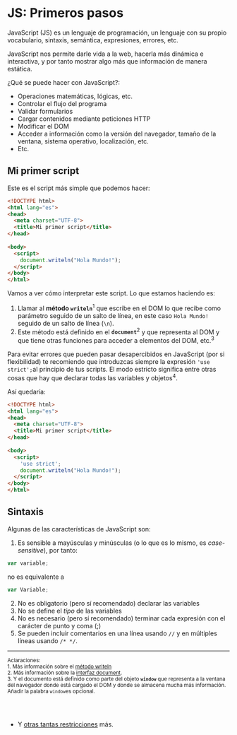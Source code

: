 # JS: Primeros pasos

JavaScript (JS) es un lenguaje de programación, un lenguaje con su propio vocabulario, sintaxis, semántica, expresiones, errores, etc.

JavaScript nos permite darle vida a la web, hacerla más dinámica e interactiva, y por tanto mostrar algo más que información de manera estática.

¿Qué se puede hacer con JavaScript?:
* Operaciones matemáticas, lógicas, etc.
* Controlar el flujo del programa
* Validar formularios
* Cargar contenidos mediante peticiones HTTP
* Modificar el DOM
* Acceder a información como la versión del navegador, tamaño de la ventana, sistema operativo, localización, etc.
* Etc.

## Mi primer script
Este es el script más simple que podemos hacer:

```html
<!DOCTYPE html>
<html lang="es">
<head>
  <meta charset="UTF-8">
  <title>Mi primer script</title>
</head>
 
<body>
  <script>
    document.writeln("Hola Mundo!");
  </script>
</body>
</html>
```

Vamos a ver cómo interpretar este script. Lo que estamos haciendo es:
1. Llamar al **método ```writeln```**<sup>1</sup> que escribe en el DOM lo que recibe como parámetro seguido de un salto de línea, en este caso ```Hola Mundo!``` seguido de un salto de línea (```\n```).
2. Este método está definido en el **```document```**<sup>2</sup> y que representa al DOM y que tiene otras funciones para acceder a elementos del DOM, etc.<sup>3</sup>

Para evitar errores que pueden pasar desapercibidos en JavaScript (por si flexibilidad) te recomiendo que introduzcas siempre la expresión ```'use strict';```al principio de tus scripts. El modo estricto significa entre otras cosas que hay que declarar todas las variables y objetos<sup>4</sup>.

Así quedaría:

```html
<!DOCTYPE html>
<html lang="es">
<head>
  <meta charset="UTF-8">
  <title>Mi primer script</title>
</head>
 
<body>
  <script>
    'use strict';
    document.writeln("Hola Mundo!");
  </script>
</body>
</html>
```

## Sintaxis

Algunas de las características de JavaScript son:

1. Es sensible a mayúsculas y minúsculas (o lo que es lo mismo, es *case-sensitive*), por tanto: 
```js
var variable;
``` 
no es equivalente a 
```js
var Variable;
``` 
2. No es obligatorio (pero sí recomendado) declarar las variables
3. No se define el *tipo* de las variables
4. No es necesario (pero sí recomendado) terminar cada expresión con el carácter de punto y coma (;)
5. Se pueden incluir comentarios en una línea usando ``` // ``` y en múltiples líneas usando ```/* */```.

<hr>

<small>Aclaraciones:</small><br>
<small>1. Más información sobre el [método writeln](https://developer.mozilla.org/en-US/docs/Web/API/Document/writeln)</small><br>
<small>2. Más información sobre la [interfaz document](https://developer.mozilla.org/en/docs/Web/API/Document).</small><br>
<small>3. Y el documento está definido como parte del objeto **```window```** que representa a la ventana del navegador donde está cargado el DOM y donde se almacena mucha más información. Añadir la palabra ```window```es opcional. <br><br>

</small><br>

* Y [otras tantas restricciones](https://developer.mozilla.org/en/docs/Web/JavaScript/Reference/Strict_mode) más.

